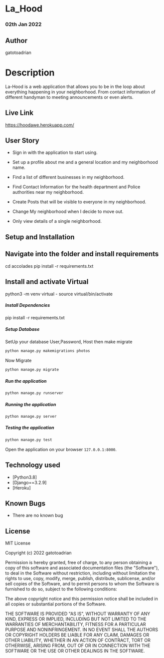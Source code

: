 # La_Hood

### 02th Jan 2022

## Author  
  

 gatotoadrian
  
# Description  
La-Hood is a web application that allows you to be in the loop about everything happening in your neighborhood. From contact information of different handyman to meeting announcements or even alerts.
  
##  Live Link  

https://hoodawe.herokuapp.com/

 
## User Story  

  
* Sign in with the application to start using.

* Set up a profile about me and a general location and my neighborhood name.

* Find a list of different businesses in my neighborhood.

* Find Contact Information for the health department and Police authorities near my neighborhood.

* Create Posts that will be visible to everyone in my neighborhood.

* Change My neighborhood when I decide to move out.
* Only view details of a single neighborhood.
  
## Setup and Installation  


## Navigate into the folder and install requirements 

 cd accolades pip install -r requirements.txt 

## Install and activate Virtual 

python3 -m venv virtual - source virtual/bin/activate  

##### Install Dependencies  
 
 pip install -r requirements.txt
 
 ##### Setup Database  
  SetUp your database User,Password, Host then make migrate  
 ```bash 
python manage.py makemigrations photos
 ``` 
 Now Migrate  
 ```bash 
 python manage.py migrate 
```
##### Run the application  
 ```bash 
 python manage.py runserver 
``` 
##### Running the application  
 ```bash 
 python manage.py server 
```
##### Testing the application  
 ```bash 
 python manage.py test 
```
Open the application on your browser `127.0.0.1:8000`.  
  
  
## Technology used  
  
* [Python3.8]
* [Django==3.2.9] 
* [Heroku]
  
  
## Known Bugs  
* There are no known bug


## License
MIT License

Copyright (c) 2022 gatotoadrian

Permission is hereby granted, free of charge, to any person obtaining a copy
of this software and associated documentation files (the "Software"), to deal
in the Software without restriction, including without limitation the rights
to use, copy, modify, merge, publish, distribute, sublicense, and/or sell
copies of the Software, and to permit persons to whom the Software is
furnished to do so, subject to the following conditions:

The above copyright notice and this permission notice shall be included in all
copies or substantial portions of the Software.

THE SOFTWARE IS PROVIDED "AS IS", WITHOUT WARRANTY OF ANY KIND, EXPRESS OR
IMPLIED, INCLUDING BUT NOT LIMITED TO THE WARRANTIES OF MERCHANTABILITY,
FITNESS FOR A PARTICULAR PURPOSE AND NONINFRINGEMENT. IN NO EVENT SHALL THE
AUTHORS OR COPYRIGHT HOLDERS BE LIABLE FOR ANY CLAIM, DAMAGES OR OTHER
LIABILITY, WHETHER IN AN ACTION OF CONTRACT, TORT OR OTHERWISE, ARISING FROM,
OUT OF OR IN CONNECTION WITH THE SOFTWARE OR THE USE OR OTHER DEALINGS IN THE
SOFTWARE.

